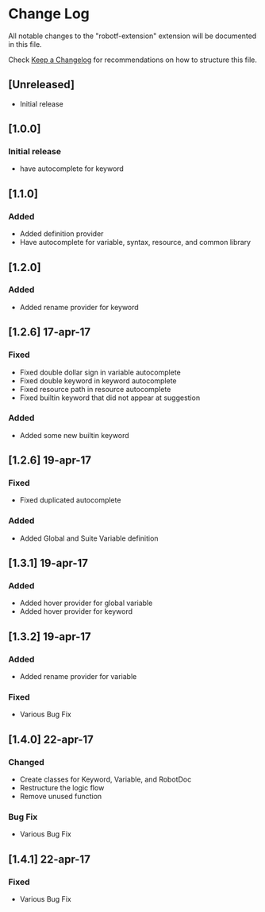 # Change Log
All notable changes to the "robotf-extension" extension will be documented in this file.

Check [Keep a Changelog](http://keepachangelog.com/) for recommendations on how to structure this file.

## [Unreleased]
- Initial release

## [1.0.0]
### Initial release
- have autocomplete for keyword

## [1.1.0]
### Added
- Added definition provider
- Have autocomplete for variable, syntax, resource, and common library

## [1.2.0]
### Added
- Added rename provider for keyword

## [1.2.6] 17-apr-17
### Fixed
- Fixed double dollar sign in variable autocomplete
- Fixed double keyword in keyword autocomplete
- Fixed resource path in resource autocomplete
- Fixed builtin keyword that did not appear at suggestion
### Added
- Added some new builtin keyword

## [1.2.6] 19-apr-17
### Fixed
- Fixed duplicated autocomplete
### Added
- Added Global and Suite Variable definition

## [1.3.1] 19-apr-17
### Added
- Added hover provider for global variable
- Added hover provider for keyword

## [1.3.2] 19-apr-17
### Added
- Added rename provider for variable
### Fixed
- Various Bug Fix

## [1.4.0] 22-apr-17
### Changed
- Create classes for Keyword, Variable, and RobotDoc
- Restructure the logic flow
- Remove unused function
### Bug Fix
- Various Bug Fix

## [1.4.1] 22-apr-17
### Fixed
- Various Bug Fix